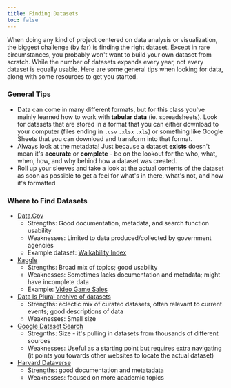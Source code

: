 ```yaml
---
title: Finding Datasets
toc: false
---
```


When doing any kind of project centered on data analysis or visualization, the biggest challenge (by far) is finding the right dataset. Except in rare circumstances, you probably won't want to build your own dataset from scratch. While the number of datasets expands every year, not every dataset is equally usable. Here are some general tips when looking for data, along with some resources to get you started.

### General Tips

- Data can come in many different formats, but for this class you've mainly learned how to work with **tabular data** (ie. spreadsheets). Look for datasets that are stored in a format that you can either download to your computer (files ending in `.csv` `.xlsx` `.xls`) or something like Google Sheets that you can download and transform into that format.
- Always look at the metadata! Just because a dataset **exists** doesn't mean it's **accurate** or **complete** - be on the lookout for the who, what, when, how, and why behind how a dataset was created.
- Roll up your sleeves and take a look at the actual contents of the dataset as soon as possible to get a feel for what's in there, what's not, and how it's formatted

### Where to Find Datasets

- [Data.Gov](https://catalog.data.gov/dataset/?q=&sort=views_recent+desc)
  - Strengths: Good documentation, metadata, and search function usability
  - Weaknesses: Limited to data produced/collected by government agencies
  - Example dataset: [Walkability Index](https://catalog.data.gov/dataset/walkability-index)
- [Kaggle](https://www.kaggle.com/)
  - Strengths: Broad mix of topics; good usability
  - Weaknesses: Sometimes lacks documentation and metadata; might have incomplete data
  - Example: [Video Game Sales](https://www.kaggle.com/datasets/kedokedokedo/vgsales)
- [Data Is Plural archive of datasets](https://docs.google.com/spreadsheets/d/1wZhPLMCHKJvwOkP4juclhjFgqIY8fQFMemwKL2c64vk/edit#gid=0)
  - Strengths: eclectic mix of curated datasets, often relevant to current events; good descriptions of data
  - Weaknesses: Small size
- [Google Dataset Search](https://datasetsearch.research.google.com/)
  - Stregnths: Size - it's pulling in datasets from thousands of different sources
  - Weaknesses: Useful as a starting point but requires extra navigating (it points you towards other websites to locate the actual dataset)
- [Harvard Dataverse](https://dataverse.harvard.edu/dataverse/harvard)
  - Strengths: good documentation and metatadata
  - Weaknesses: focused on more academic topics
